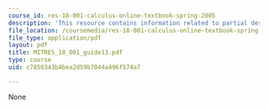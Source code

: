 ```yaml
---
course_id: res-18-001-calculus-online-textbook-spring-2005
description: 'This resource contains information related to partial derivatives. '
file_location: /coursemedia/res-18-001-calculus-online-textbook-spring-2005/c7850343b4bea2d59b7044a496f574a7_MITRES_18_001_guide13.pdf
file_type: application/pdf
layout: pdf
title: MITRES_18_001_guide13.pdf
type: course
uid: c7850343b4bea2d59b7044a496f574a7

---
```

None